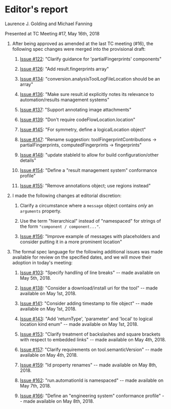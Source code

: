 # Editor's report

Laurence J. Golding and Michael Fanning

Presented at TC Meeting #17, May 16th, 2018

1. After being approved as amended at the last TC meeting (#16), the following spec changes were merged into the provisional draft:

    1. [Issue #122](https://github.com/oasis-tcs/sarif-spec/issues/122): "Clarify guidance for 'partialFingerprints' components"

    1. [Issue #126](https://github.com/oasis-tcs/sarif-spec/issues/126): "Add result.fingerprints array"

    1. [Issue #134](https://github.com/oasis-tcs/sarif-spec/issues/134): "conversion.analysisToolLogFileLocation should be an array"

    1. [Issue #136](https://github.com/oasis-tcs/sarif-spec/issues/136): "Make sure result.id explicitly notes its relevance to automation/results management systems"

    1. [Issue #137](https://github.com/oasis-tcs/sarif-spec/issues/137): "Support annotating image attachments"

    1. [Issue #139](https://github.com/oasis-tcs/sarif-spec/issues/139): "Don't require codeFlowLocation.location"

    1. [Issue #145](https://github.com/oasis-tcs/sarif-spec/issues/145): "For symmetry, define a logicalLocation object"

    1. [Issue #147](https://github.com/oasis-tcs/sarif-spec/issues/147): "Rename suggestion: toolFingerprintContributions -> partialFingerprints, computedFingerprints -> fingerprints"

    1. [Issue #148](https://github.com/oasis-tcs/sarif-spec/issues/148): "update stableId to allow for build configuration/other details"

    1. [Issue #154](https://github.com/oasis-tcs/sarif-spec/issues/154): "Define a "result management system" conformance profile"

    1. [Issue #155](https://github.com/oasis-tcs/sarif-spec/issues/155): "Remove annotations object; use regions instead"

1. I made the following changes at editorial discretion:

    1. Clarify a circumstance where a `message` object contains _only_ an `arguments` property.

    1. Use the term "hierarchical" instead of "namespaced" for strings of the form `"component / component..."`.

    1. [Issue #156](https://github.com/oasis-tcs/sarif-spec/issues/156): "Improve example of messages with placeholders and consider putting it in a more prominent location"

1. The formal spec language for the following additional issues was made available for review on the specified dates, and we will move their adoption in today's meeting:

    1. [Issue #103](https://github.com/oasis-tcs/sarif-spec/issues/103): "Specify handling of line breaks" -- made available on May 5th, 2018.

    1. [Issue #138](https://github.com/oasis-tcs/sarif-spec/issues/138): "Consider a download/install uri for the tool" -- made available on May 1st, 2018.

    1. [Issue #141](https://github.com/oasis-tcs/sarif-spec/issues/141): "Consider adding timestamp to file object" -- made available on May 1st, 2018.

    1. [Issue #143](https://github.com/oasis-tcs/sarif-spec/issues/143): "Add 'returnType', 'parameter' and 'local' to logical location kind enum" -- made available on May 1st, 2018.

    1. [Issue #153](https://github.com/oasis-tcs/sarif-spec/issues/153): "Clarify treatment of backslashes and square brackets with respect to embedded links" -- made available on May 4th, 2018.

    1. [Issue #157](https://github.com/oasis-tcs/sarif-spec/issues/157): "Clarify requirements on tool.semanticVersion" -- made available on May 4th, 2018.

    1. [Issue #159](https://github.com/oasis-tcs/sarif-spec/issues/159): "Id property renames" -- made available on May 8th, 2018.

    1. [Issue #162](https://github.com/oasis-tcs/sarif-spec/issues/162): "run.automationId is namespaced" -- made available on May 7th, 2018.

    1. [Issue #166](https://github.com/oasis-tcs/sarif-spec/issues/166): "Define an "engineering system" conformance profile" -- made available on May 8th, 2018.
